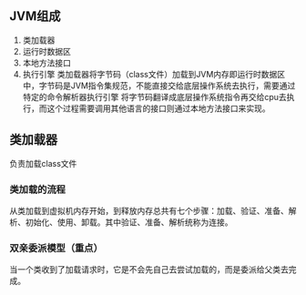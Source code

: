 ## JVM组成
1. 类加载器
2. 运行时数据区
3. 本地方法接口
4. 执行引擎
类加载器将字节码（class文件）加载到JVM内存即运行时数据区中，字节码是JVM指令集规范，不能直接交给底层操作系统去执行，需要通过特定的命令解析器执行引擎
将字节码翻译成底层操作系统指令再交给cpu去执行，而这个过程需要调用其他语言的接口则通过本地方法接口来实现。
## 类加载器
负责加载class文件
### 类加载的流程
从类加载到虚拟机内存开始，到释放内存总共有七个步骤：加载、验证、准备、解析、初始化、使用、卸载。其中验证、准备、解析统称为连接。
### 双亲委派模型（重点）
当一个类收到了加载请求时，它是不会先自己去尝试加载的，而是委派给父类去完成。
